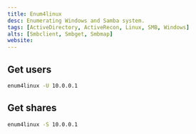 ```yaml
---
title: Enum4linux
desc: Enumerating Windows and Samba system.
tags: [ActiveDirectory, ActiveRecon, Linux, SMB, Windows]
alts: [Smbclient, Smbget, Smbmap]
website:
---
```


## Get users

```sh
enum4linux -U 10.0.0.1
```

## Get shares

```sh
enum4linux -S 10.0.0.1
```